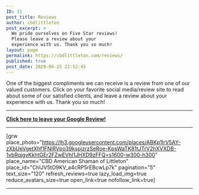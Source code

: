 ```yaml
---
ID: 11
post_title: Reviews
author: cbdlittleton
post_excerpt: >
  We pride ourselves on Five Star reviews!
  Please leave a review about your
  experience with us. Thank you so much!
layout: page
permalink: https://cbdlittleton.com/reviews/
published: true
post_date: 2020-08-25 22:52:45
---
```

<!-- wp:paragraph -->
<p>One of the biggest compliments we can receive is a review from one of our valued customers. Click on your favorite social media/review site to read about some of our satisfied clients, and leave a review about your experience with us. Thank you so much!</p>
<!-- /wp:paragraph -->

<!-- wp:separator {"className":"is-style-default"} -->
<hr class="wp-block-separator is-style-default"/>
<!-- /wp:separator -->

<!-- wp:paragraph -->
<p><strong><a href="https://www.google.com/search?q=CBD+American+Shaman+of+Littleton&amp;entrypoint=sh/x/kp/local#lkt=LocalPoiReviews">Click here to leave your Google Review!</a></strong></p>
<!-- /wp:paragraph -->

<!-- wp:separator -->
<hr class="wp-block-separator"/>
<!-- /wp:separator -->

<!-- wp:shortcode -->
[grw place_photo="https://lh3.googleusercontent.com/places/ABKp1IrV5AY-zXbUeVgetXhf1FNlRVpo39kspjzrzSeRoe-KpsWaTK81tJTrV2hXVXDB-1vbRqjgvKkhtGEr2FZwEVhI1JHXD9zFFQ=s1600-w300-h300" place_name="CBD American Shaman of Littleton" place_id="ChIJV5tO9KV_a4cRP5rEBcwLp7k" pagination="5" text_size="120" refresh_reviews=true lazy_load_img=true reduce_avatars_size=true open_link=true nofollow_link=true]
<!-- /wp:shortcode -->

<!-- wp:separator {"className":"is-style-default"} -->
<hr class="wp-block-separator is-style-default"/>
<!-- /wp:separator -->